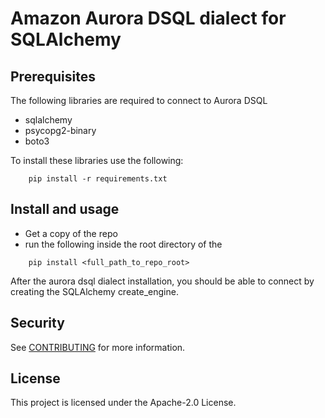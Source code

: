 # Amazon Aurora DSQL dialect for SQLAlchemy

## Prerequisites

The following libraries are required to connect to Aurora DSQL

- sqlalchemy
- psycopg2-binary
- boto3

To install these libraries use the following:

```
    pip install -r requirements.txt
```

## Install and usage

- Get a copy of the repo
- run the following inside the root directory of the

```
    pip install <full_path_to_repo_root>
```

After the aurora dsql dialect installation, you should be able to connect by creating the SQLAlchemy create_engine.


## Security

See [CONTRIBUTING](CONTRIBUTING.md#security-issue-notifications) for more information.

## License

This project is licensed under the Apache-2.0 License.
